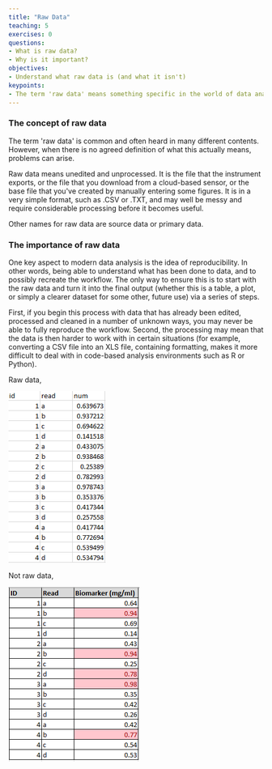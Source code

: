 ```yaml
---
title: "Raw Data"
teaching: 5
exercises: 0
questions:
- What is raw data?
- Why is it important?
objectives:
- Understand what raw data is (and what it isn't)
keypoints:
- The term 'raw data' means something specific in the world of data analysis
---
```


### The concept of raw data

The term 'raw data' is common and often heard in many different contents. However, when there is no agreed definition of what this actually means, problems can arise.

Raw data means unedited and unprocessed. It is the file that the instrument exports, or the file that you download from a cloud-based sensor, or the base file that you've created by manually entering 
some figures. It is in a very simple format, such as .CSV or .TXT, and may well be messy and require considerable processing before it becomes useful.

Other names for raw data are source data or primary data.


### The importance of raw data

One key aspect to modern data analysis is the idea of reproducibility. In other words, being able to understand what has been done to data, and to possibly recreate the workflow. The only way to ensure this
is to start with the raw data and turn it into the final output (whether this is a table, a plot, or simply a clearer dataset for some other, future use) via a series of steps.

First, if you begin this process with data that has already been edited, processed and cleaned in a number of unknown ways, you may never be able to fully reproduce the workflow. Second, the processing
may mean that the data is then harder to work with in certain situations (for example, converting a CSV file into an XLS file, containing formatting, makes it more difficult to deal with in code-based
analysis environments such as R or Python).

Raw data,

![alt text](../fig/02-raw-data.png "Raw data")

Not raw data,

![alt text](../fig/03-raw-data.png "Not raw data")